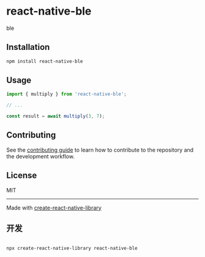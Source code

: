# react-native-ble

ble

## Installation

```sh
npm install react-native-ble
```

## Usage

```js
import { multiply } from 'react-native-ble';

// ...

const result = await multiply(3, 7);
```

## Contributing

See the [contributing guide](CONTRIBUTING.md) to learn how to contribute to the repository and the development workflow.

## License

MIT

---

Made with [create-react-native-library](https://github.com/callstack/react-native-builder-bob)

## 开发

```md

npx create-react-native-library react-native-ble
```
